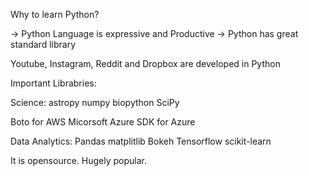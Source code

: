 Why to learn Python?

-> Python Language is expressive and Productive
-> Python has great standard library

Youtube, Instagram, Reddit and Dropbox are developed in Python

Important Librabries:

Science:
 astropy
 numpy
 biopython
 SciPy

Boto for AWS
Micorsoft Azure SDK for Azure

Data Analytics:
 Pandas
 matplitlib
 Bokeh
 Tensorflow
 scikit-learn

It is opensource. Hugely popular.




